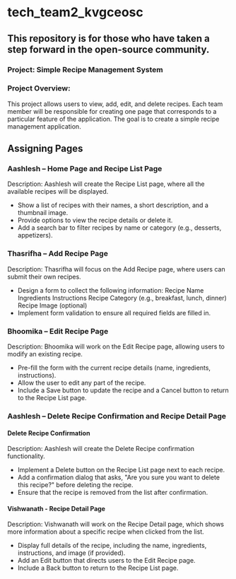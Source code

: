 # tech_team2_kvgceosc
## This repository is for those who have taken a step forward in the open-source community.
### Project: Simple Recipe Management System
### Project Overview:
This project allows users to view, add, edit, and delete recipes. Each team member will be responsible for creating one page that corresponds to a particular feature of the application. The goal is to create a simple recipe management application.

## Assigning Pages
### Aashlesh – Home Page and Recipe List Page
Description: Aashlesh will create the Recipe List page, where all the available recipes will be displayed.

* Show a list of recipes with their names, a short description, and a thumbnail image.
* Provide options to view the recipe details or delete it.
* Add a search bar to filter recipes by name or category (e.g., desserts, appetizers).
### Thasrifha – Add Recipe Page
Description: Thasrifha will focus on the Add Recipe page, where users can submit their own recipes.

* Design a form to collect the following information:
Recipe Name
Ingredients
Instructions
Recipe Category (e.g., breakfast, lunch, dinner)
Recipe Image (optional)
* Implement form validation to ensure all required fields are filled in.

### Bhoomika – Edit Recipe Page
Description: Bhoomika will work on the Edit Recipe page, allowing users to modify an existing recipe.

* Pre-fill the form with the current recipe details (name, ingredients, instructions).
* Allow the user to edit any part of the recipe.
* Include a Save button to update the recipe and a Cancel button to return to the Recipe List page.

### Aashlesh – Delete Recipe Confirmation and Recipe Detail Page
#### Delete Recipe Confirmation
Description: Aashlesh will create the Delete Recipe confirmation functionality.
* Implement a Delete button on the Recipe List page next to each recipe.
* Add a confirmation dialog that asks, "Are you sure you want to delete this recipe?" before deleting the recipe.
* Ensure that the recipe is removed from the list after confirmation.
#### Vishwanath - Recipe Detail Page
Description: Vishwanath will work on the Recipe Detail page, which shows more information about a specific recipe when clicked from the list.
*  Display full details of the recipe, including the name, ingredients, instructions, and image (if provided).
* Add an Edit button that directs users to the Edit Recipe page.
* Include a Back button to return to the Recipe List page.
